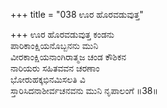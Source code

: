 +++
title = "038 ಊರ ಹೊರವಡುವುತ್ತ"

+++
ಊರ ಹೊರವಡುವುತ್ತ ಕಂಡನು   
ಪಾರಿಕಾಂಕ್ಷಿಯನೊಬ್ಬನನು ಮುನಿ   
ವೀರಕಾಂಕ್ಷಿಯನಾಂಗಿರಾತ್ಮಜ ಚಂಡ ಕೌಶಿಕನ   
ನಾರಿಯರು ಸಹಿತವವನ ಚರಣಾಂ  
ಭೋರುಹಕ್ಕಭಿನಮಿಸಲತಿ ವಿ  
ಸ್ತಾರಿಸಿದನಾಶೀರ್ವಚನವನು ಮುನಿ ನೃಪಾಲಂಗೆ      ॥38॥